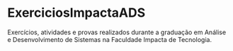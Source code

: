 # ExerciciosImpactaADS

Exercícios, atividades e provas realizados durante a graduação em Análise e Desenvolvimento de Sistemas na Faculdade Impacta de Tecnologia.
